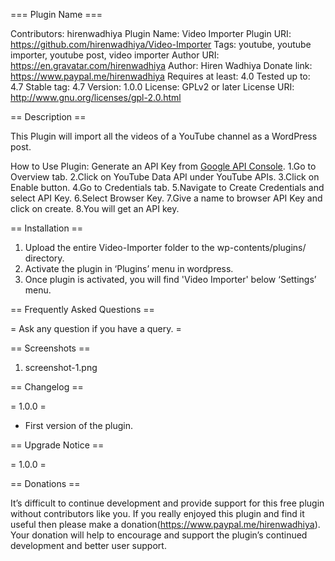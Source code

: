 === Plugin Name ===

Contributors: hirenwadhiya
Plugin Name: Video Importer
Plugin URI: https://github.com/hirenwadhiya/Video-Importer
Tags: youtube, youtube importer, youtube post, video importer
Author URI: https://en.gravatar.com/hirenwadhiya
Author: Hiren Wadhiya
Donate link: https://www.paypal.me/hirenwadhiya
Requires at least: 4.0
Tested up to: 4.7
Stable tag: 4.7
Version: 1.0.0
License: GPLv2 or later
License URI: http://www.gnu.org/licenses/gpl-2.0.html

== Description ==

This Plugin will import all the videos of a YouTube channel as a WordPress post.

How to Use Plugin:
Generate an API Key from <a href="https://console.developers.google.com/">Google API Console</a>.
1.Go to Overview tab. 
2.Click on YouTube Data API under YouTube APIs.
3.Click on Enable button.
4.Go to Credentials tab.
5.Navigate to Create Credentials and select API Key.
6.Select Browser Key.
7.Give a name to browser API Key and click on create.
8.You will get an API key.

== Installation ==

1.	Upload the entire Video-Importer folder to the wp-contents/plugins/ directory.
2.	Activate the plugin in ‘Plugins’ menu in wordpress.
3. 	Once plugin is activated, you will find 'Video Importer' below ‘Settings’ menu.

== Frequently Asked Questions ==

= Ask any question if you have a query. =

== Screenshots ==

1. screenshot-1.png

== Changelog ==

= 1.0.0 =
* First version of the plugin. 

== Upgrade Notice ==

= 1.0.0 =

== Donations ==

It’s difficult to continue development and provide support for this free plugin without contributors like you. If you really enjoyed this plugin and find it useful then please make a donation(https://www.paypal.me/hirenwadhiya). Your donation will help to encourage and support the plugin’s continued development and better user support.
